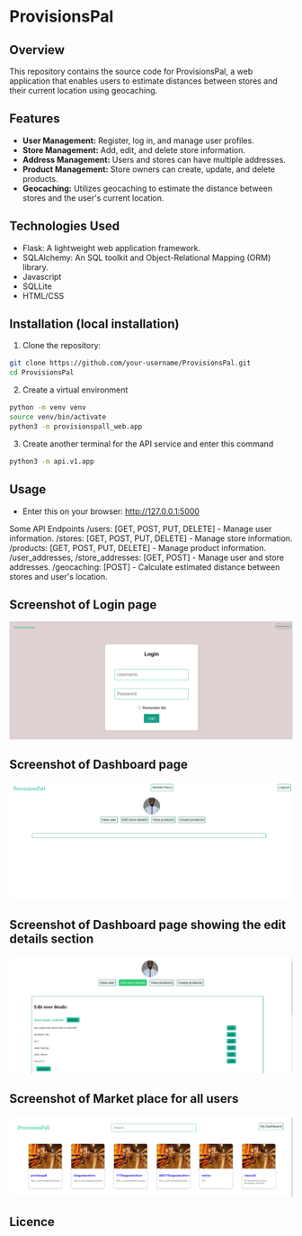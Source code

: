 # ProvisionsPal

## Overview

This repository contains the source code for ProvisionsPal, a web application that enables users to estimate distances between stores and their current location using geocaching.

## Features

- **User Management:** Register, log in, and manage user profiles.
- **Store Management:** Add, edit, and delete store information.
- **Address Management:** Users and stores can have multiple addresses.
- **Product Management:** Store owners can create, update, and delete products. 
- **Geocaching:** Utilizes geocaching to estimate the distance between stores and the user's current location.

## Technologies Used

- Flask: A lightweight web application framework.
- SQLAlchemy: An SQL toolkit and Object-Relational Mapping (ORM) library.
- Javascript
- SQLLite
- HTML/CSS

## Installation (local installation)

1. Clone the repository:

```bash
git clone https://github.com/your-username/ProvisionsPal.git
cd ProvisionsPal
```

2. Create a virtual environment

```bash
python -m venv venv
source venv/bin/activate
python3 -m provisionspall_web.app
```
3. Create another terminal for the API service and enter this command

```bash
python3 -m api.v1.app
```

## Usage
-  Enter this on your browser: http://127.0.0.1:5000


Some API Endpoints
/users: [GET, POST, PUT, DELETE] - Manage user information.
/stores: [GET, POST, PUT, DELETE] - Manage store information.
/products: [GET, POST, PUT, DELETE] - Manage product information.
/user_addresses, /store_addresses: [GET, POST] - Manage user and store addresses.
/geocaching: [POST] - Calculate estimated distance between stores and user's location.

## Screenshot of Login page
![Screenshot of our web application](https://github.com/dominic-source/ProvisionsPall/blob/master/provisionspall_web/static/images/Screenshot%20from%202023-12-12%2019-42-04.png)

## Screenshot of Dashboard page
![Screenshot of our web application](https://github.com/dominic-source/ProvisionsPall/blob/master/provisionspall_web/static/images/Screenshot%20from%202023-12-12%2019-42-26.png)

## Screenshot of Dashboard page showing the edit details section
![Screenshot of our web application](https://github.com/dominic-source/ProvisionsPall/blob/master/provisionspall_web/static/images/Screenshot%20from%202023-12-12%2019-42-53.png)

## Screenshot of Market place for all users
![Screenshot of our web application](https://github.com/dominic-source/ProvisionsPall/blob/master/provisionspall_web/static/images/Screenshot%20from%202023-12-12%2019-43-35.png)

## Licence
